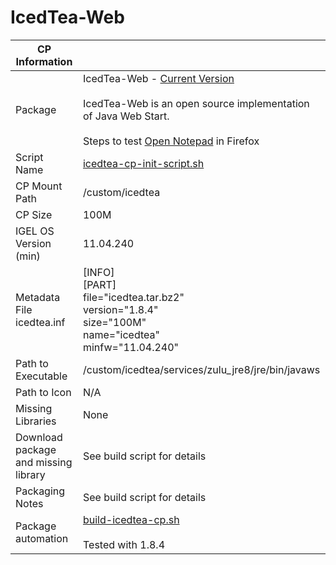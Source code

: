 # IcedTea-Web

|  CP Information |            |
|--------------------|------------|
| Package | IcedTea-Web - [Current Version](https://www.azul.com/downloads/icedtea-web-community) <br /><br /> IcedTea-Web is an open source implementation of Java Web Start. <br /><br /> Steps to test [Open Notepad](https://docs.oracle.com/javase/tutorial/deployment/webstart/running.html#desktop) in Firefox |
| Script Name | [icedtea-cp-init-script.sh](icedtea-cp-init-script.sh) |
| CP Mount Path | /custom/icedtea |
| CP Size | 100M |
| IGEL OS Version (min) | 11.04.240 |
| Metadata File <br /> icedtea.inf | [INFO] <br /> [PART] <br /> file="icedtea.tar.bz2" <br /> version="1.8.4" <br /> size="100M" <br /> name="icedtea" <br /> minfw="11.04.240" |
| Path to Executable | /custom/icedtea/services/zulu_jre8/jre/bin/javaws |
| Path to Icon | N/A |
| Missing Libraries | None |
| Download package and missing library | See build script for details |
| Packaging Notes | See build script for details |
| Package automation | [build-icedtea-cp.sh](build-icedtea-cp.sh) <br /><br /> Tested with 1.8.4 |
